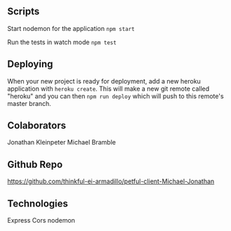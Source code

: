 ## Scripts

Start nodemon for the application `npm start`

Run the tests in watch mode `npm test`

## Deploying

When your new project is ready for deployment, add a new heroku application with `heroku create`. This will make a new git remote called "heroku" and you can then `npm run deploy` which will push to this remote's master branch.

## Colaborators
Jonathan Kleinpeter
Michael Bramble

## Github Repo
https://github.com/thinkful-ei-armadillo/petful-client-Michael-Jonathan

## Technologies
Express
Cors
nodemon